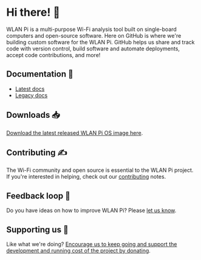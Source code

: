 # Hi there! 👋

WLAN Pi is a multi-purpose Wi-Fi analysis tool built on single-board computers and open-source software. Here on GitHub is where we're building custom software for the WLAN Pi. GitHub helps us share and track code with version control, build software and automate deployments, accept code contributions, and more!

## Documentation 📃

* [Latest docs](https://userguide.wlanpi.com/)
* [Legacy docs](https://wlan-pi.github.io/wlanpi-documentation/v2/)

## Downloads 📥

[Download the latest released WLAN Pi OS image here](https://github.com/WLAN-Pi/pi-gen/releases/latest).

## Contributing ✍️

The Wi-Fi community and open source is essential to the WLAN Pi project. If you're interested in helping, check out our [contributing](https://github.com/WLAN-Pi/.github/blob/main/contributing.md) notes.

## Feedback loop 🎤

Do you have ideas on how to improve WLAN Pi? Please [let us know](https://github.com/wlan-pi/feedback).

## Supporting us 🙏

Like what we're doing? [Encourage us to keep going and support the development and running cost of the project by donating](https://ko-fi.com/wlanpi).
